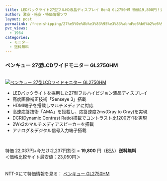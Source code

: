 ```yaml
---
title: LEDバックライト27型フルHD液晶ディスプレイ BenQ GL2750HM 特価19,800円！送料無料！
author: 激安・格安・特価情報ツウ
layout: post
permalink: /free-shipping/27%e5%9e%8b%e3%83%95%e3%83%abhd%e6%b6%b2%e6%99%b6%e3%83%87%e3%82%a3%e3%82%b9%e3%83%97%e3%83%ac%e3%82%a4-benq-gl2750hm-%e7%89%b9%e4%be%a119800%e5%86%86.html
pvc_views:
  - 1964
categories:
  - モニター
  - 送料無料
---
```

### ベンキュー 27型LCDワイドモニター GL2750HM

<div class="img-bg2 img_L">
  <a href="http://px.a8.net/svt/ejp?a8mat=ZYP6S+8IMA3E+S1Q+BWGDT&#038;a8ejpredirect=http://nttxstore.jp/_II_BQ13770505" target="_blank"><br /> <img border="0" alt="ベンキュー 27型LCDワイドモニター GL2750HM" src="http://i0.wp.com/image.nttxstore.jp/l2_images/B/BQ/BQ13770505.jpg?w=120" data-recalc-dims="1" /></a>
</div>

<!--more-->

  * LEDバックライトを採用した27型フルハイビジョン液晶ディスプレイ
  * 高度画像補正技術「Senseye 3」搭載
  * HDMI端子を搭載しマルチメディアに対応
  * 高速応答技術「AMA」を搭載し、応答速度2ms(Gray to Gray)を実現
  * DCR(Dynamic Contrast Ratio)搭載でコントラスト比1200万:1を実現
  * 2Wx2のマルチメディアスピーカーを搭載
  * アナログ＆デジタル信号入力端子搭載

<br clear="all" /> 

特価 22,037円+今だけ:2,237円割引 = <span class="tokka-price"><strong>19,800</strong></span> 円（税込）**送料無料**  
＜価格比較サイト最安値：23,050円＞

　  
NTT-Xにて特価情報を見る： <span class="fs150p"><a href="http://px.a8.net/svt/ejp?a8mat=ZYP6S+8IMA3E+S1Q+BWGDT&#038;a8ejpredirect=http://nttxstore.jp/_II_BQ13770505" target="_blank">ベンキュー GL2750HM</a></span>